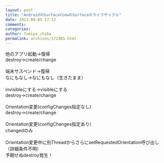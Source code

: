 ```yaml
---
layout: post
title: "AndroidのSurfaceViewのSurfaceのライフサイクル"
date: 2013-09-05 17:12
comments: 
categories: 
author: fumiya_chiba
permalink: archives/172485.html
---
```


他のアプリ起動→復帰<br>
destroy→create/change<br>
<br>
端末サスペンド→復帰<br>
なにもなし→なにもなし（生きたまま）<br>
<br>
invisibleにする→visibleにする<br>
destroy→create/change<br>
<br>
Orientation変更(configChanges指定なし)<br>
destroy→create/change<br>
<br>
Orientation変更(configChanges指定あり)<br>
changedのみ<br>
<br>
Orientation変更中に別ThreadからさらにsetRequestedOrientation呼び出し（詳細条件不明）<br>
予期せぬdestroy発生！<br>


